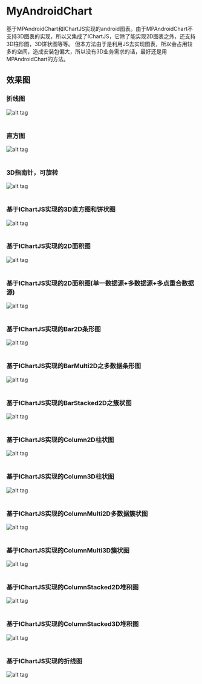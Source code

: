 # MyAndroidChart

基于MPAndroidChart和IChartJS实现的android图表。由于MPAndroidChart不支持3D图表的实现，所以又集成了IChartJS，它除了能实现2D图表之外，还支持3D柱形图，3D饼状图等等。
但本方法由于是利用JS去实现图表，所以会占用较多的空间，造成安装包偏大，所以没有3D业务需求的话，最好还是用MPAndroidChart的方法。



## 效果图

### 折线图
![alt tag](https://github.com/Thanks-xie/MyAndroidChart/blob/master/rendering_image/lineChartBase.png)
<br/><br/>

### 直方图
![alt tag](https://github.com/Thanks-xie/MyAndroidChart/blob/master/rendering_image/barChartBase.png)
<br/><br/>

### 3D指南针，可旋转
![alt tag](https://github.com/Thanks-xie/MyAndroidChart/blob/master/rendering_image/compass3d.png)
<br/><br/>

### 基于IChartJS实现的3D直方图和饼状图
![alt tag](https://github.com/Thanks-xie/MyAndroidChart/blob/master/rendering_image/ichartjs3D_barchart_piechart.png)
<br/><br/>

### 基于IChartJS实现的2D面积图
![alt tag](https://github.com/Thanks-xie/MyAndroidChart/blob/master/rendering_image/ichartjs_area2d.png)
<br/><br/>

### 基于IChartJS实现的2D面积图(单一数据源+多数据源+多点重合数据源)
![alt tag](https://github.com/Thanks-xie/MyAndroidChart/blob/master/rendering_image/area2d.png)
<br/><br/>

### 基于IChartJS实现的Bar2D条形图
![alt tag](https://github.com/Thanks-xie/MyAndroidChart/blob/master/rendering_image/bar2d.png)
<br/><br/>

### 基于IChartJS实现的BarMulti2D之多数据条形图
![alt tag](https://github.com/Thanks-xie/MyAndroidChart/blob/master/rendering_image/barMulti2d.png)
<br/><br/>

### 基于IChartJS实现的BarStacked2D之簇状图
![alt tag](https://github.com/Thanks-xie/MyAndroidChart/blob/master/rendering_image/barStacked2d.png)
<br/><br/>

### 基于IChartJS实现的Column2D柱状图
![alt tag](https://github.com/Thanks-xie/MyAndroidChart/blob/master/rendering_image/column2d.png)
<br/><br/>

### 基于IChartJS实现的Column3D柱状图
![alt tag](https://github.com/Thanks-xie/MyAndroidChart/blob/master/rendering_image/column3d.png)
<br/><br/>

### 基于IChartJS实现的ColumnMulti2D多数据簇状图
![alt tag](https://github.com/Thanks-xie/MyAndroidChart/blob/master/rendering_image/columnMulti2d.png)
<br/><br/>

### 基于IChartJS实现的ColumnMulti3D簇状图
![alt tag](https://github.com/Thanks-xie/MyAndroidChart/blob/master/rendering_image/columnMulti3d.png)
<br/><br/>

### 基于IChartJS实现的ColumnStacked2D堆积图
![alt tag](https://github.com/Thanks-xie/MyAndroidChart/blob/master/rendering_image/columnStacked2d.png)
<br/><br/>

### 基于IChartJS实现的ColumnStacked3D堆积图
![alt tag](https://github.com/Thanks-xie/MyAndroidChart/blob/master/rendering_image/columnStacked3d.png)
<br/><br/>

### 基于IChartJS实现的折线图
![alt tag](https://github.com/Thanks-xie/MyAndroidChart/blob/master/rendering_image/lineBasic2d.png)
<br/><br/>























